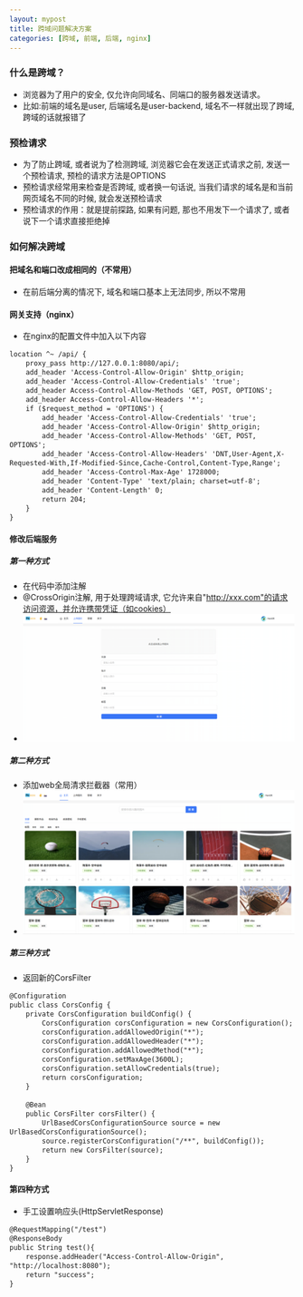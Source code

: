 ```yaml
---
layout: mypost
title: 跨域问题解决方案
categories: [跨域, 前端, 后端, nginx]
---
```



### 什么是跨域？
- 浏览器为了用户的安全, 仅允许向同域名、同端口的服务器发送请求。
- 比如:前端的域名是user, 后端域名是user-backend, 域名不一样就出现了跨域, 跨域的话就报错了


### 预检请求
- 为了防止跨域, 或者说为了检测跨域, 浏览器它会在发送正式请求之前, 发送一个预检请求, 预检的请求方法是OPTIONS
- 预检请求经常用来检查是否跨域, 或者换一句话说, 当我们请求的域名是和当前网页域名不同的时候, 就会发送预检请求
- 预检请求的作用：就是提前探路, 如果有问题, 那也不用发下一个请求了, 或者说下一个请求直接拒绝掉


### 如何解决跨域


#### 把域名和端口改成相同的（不常用）
- 在前后端分离的情况下, 域名和端口基本上无法同步, 所以不常用 


#### 网关支持（nginx）
- 在nginx的配置文件中加入以下内容

```
location ^~ /api/ {
    proxy_pass http://127.0.0.1:8080/api/;
    add_header 'Access-Control-Allow-Origin' $http_origin;
    add_header 'Access-Control-Allow-Credentials' 'true';
    add_header Access-Control-Allow-Methods 'GET, POST, OPTIONS';
    add_header Access-Control-Allow-Headers '*';
    if ($request_method = 'OPTIONS') {
        add_header 'Access-Control-Allow-Credentials' 'true';
        add_header 'Access-Control-Allow-Origin' $http_origin;
        add_header 'Access-Control-Allow-Methods' 'GET, POST, OPTIONS';
        add_header 'Access-Control-Allow-Headers' 'DNT,User-Agent,X-Requested-With,If-Modified-Since,Cache-Control,Content-Type,Range';
        add_header 'Access-Control-Max-Age' 1728000;
        add_header 'Content-Type' 'text/plain; charset=utf-8';
        add_header 'Content-Length' 0;
        return 204;
    }
}
```

#### 修改后端服务


##### 第一种方式
- 在代码中添加注解
- @CrossOrigin注解, 用于处理跨域请求, 它允许来自"http://xxx.com"的请求访问资源，并允许携带凭证（如cookies）
- ![添加@CrossOrigin注解](img.png)


##### 第二种方式
- 添加web全局清求拦截器（常用）
- ![web全局清求拦截器](img_1.png)


##### 第三种方式
- 返回新的CorsFilter
```
@Configuration
public class CorsConfig {
    private CorsConfiguration buildConfig() {
        CorsConfiguration corsConfiguration = new CorsConfiguration();
        corsConfiguration.addAllowedOrigin("*");
        corsConfiguration.addAllowedHeader("*");
        corsConfiguration.addAllowedMethod("*");
        corsConfiguration.setMaxAge(3600L);
        corsConfiguration.setAllowCredentials(true);
        return corsConfiguration;
    }
 
    @Bean
    public CorsFilter corsFilter() {
        UrlBasedCorsConfigurationSource source = new UrlBasedCorsConfigurationSource();
        source.registerCorsConfiguration("/**", buildConfig());
        return new CorsFilter(source);
    }
}
```


#### 第四种方式
- 手工设置响应头(HttpServletResponse)
```
@RequestMapping("/test")
@ResponseBody
public String test(){
    response.addHeader("Access-Control-Allow-Origin", "http://localhost:8080");
    return "success";
}
```




